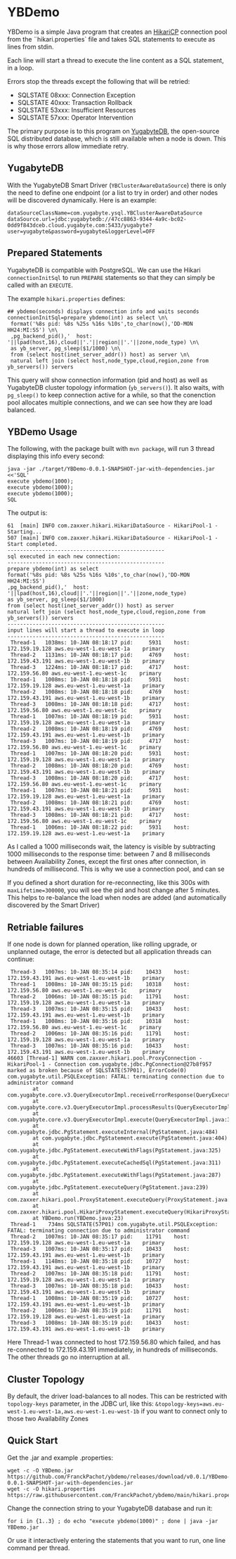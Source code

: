 # YBDemo

YBDemo is a simple Java program that creates an [HikariCP](https://github.com/brettwooldridge/HikariCP) connection pool from the ¨hikari.properties` file and takes SQL statements to execute as lines from stdin. 

Each line will start a thread to execute the line content as a SQL statement, in a loop.

Errors stop the threads except the following that will be retried:

- SQLSTATE 08xxx: Connection Exception
- SQLSTATE 40xxx: Transaction Rollback
- SQLSTATE 53xxx: Insufficient Resources
- SQLSTATE 57xxx: Operator Intervention

The primary purpose is to this program on [YugabyteDB](https://www.yugabyte.com), the open-source SQL distributed database, which is still available when a node is down. This is why those errors allow immediate retry.

## YugabyteDB 

With the YugabyteDB Smart Driver (`YBClusterAwareDataSource`) there is only the need to define one endpoint (or a list to try in order) and other nodes will be discovered dynamically. Here is an example:
```
dataSourceClassName=com.yugabyte.ysql.YBClusterAwareDataSource
dataSource.url=jdbc:yugabytedb://47cc8863-9344-4a9c-bc02-0dd9f843dceb.cloud.yugabyte.com:5433/yugabyte?user=yugabyte&password=yugabyte&loggerLevel=OFF
```

## Prepared Statements 

YugabyteDB is compatible with PostgreSQL. We can use the Hikari `connectionInitSql` to run `PREPARE` statements so that they can simply be called with an `EXECUTE`.

The example `hikari.properties` defines:
```
## ybdemo(seconds) displays connection info and waits seconds
connectionInitSql=prepare ybdemo(int) as select \n\
 format('%8s pid: %8s %25s %16s %10s',to_char(now(),'DD-MON HH24:MI:SS') \n\
 ,pg_backend_pid(),'  host: '||lpad(host,16),cloud||'.'||region||'.'||zone,node_type) \n\
 as yb_server, pg_sleep($1/1000) \n\
 from (select host(inet_server_addr()) host) as server \n\
 natural left join (select host,node_type,cloud,region,zone from yb_servers()) servers
```
This query will show connection information (pid and host) as well as YugabyteDB cluster topology information (`yb_servers()`). It also waits, with `pg_sleep()` to keep connection active for a while, so that the conenction pool allocates multiple connections, and we can see how they are load balanced.

## YBDemo Usage

The following, with the package built with `mvn package`, will run 3 thread displaying this info every second:
```
java -jar ./target/YBDemo-0.0.1-SNAPSHOT-jar-with-dependencies.jar <<'SQL'
execute ybdemo(1000);
execute ybdemo(1000);
execute ybdemo(1000);
SQL
```
The output is:
```
61  [main] INFO com.zaxxer.hikari.HikariDataSource - HikariPool-1 - Starting...
507 [main] INFO com.zaxxer.hikari.HikariDataSource - HikariPool-1 - Start completed.
--------------------------------------------------
sql executed in each new connection:
--------------------------------------------------
prepare ybdemo(int) as select
format('%8s pid: %8s %25s %16s %10s',to_char(now(),'DD-MON HH24:MI:SS')
,pg_backend_pid(),'  host: '||lpad(host,16),cloud||'.'||region||'.'||zone,node_type)
as yb_server, pg_sleep($1/1000)
from (select host(inet_server_addr()) host) as server
natural left join (select host,node_type,cloud,region,zone from yb_servers()) servers
--------------------------------------------------
input lines will start a thread to execute in loop
--------------------------------------------------
 Thread-1   1038ms: 10-JAN 08:18:17 pid:     5931    host:   172.159.19.128 aws.eu-west-1.eu-west-1a    primary
 Thread-2   1131ms: 10-JAN 08:18:17 pid:     4769    host:   172.159.43.191 aws.eu-west-1.eu-west-1b    primary
 Thread-3   1224ms: 10-JAN 08:18:17 pid:     4717    host:    172.159.56.80 aws.eu-west-1.eu-west-1c    primary
 Thread-1   1008ms: 10-JAN 08:18:18 pid:     5931    host:   172.159.19.128 aws.eu-west-1.eu-west-1a    primary
 Thread-2   1008ms: 10-JAN 08:18:18 pid:     4769    host:   172.159.43.191 aws.eu-west-1.eu-west-1b    primary
 Thread-3   1008ms: 10-JAN 08:18:18 pid:     4717    host:    172.159.56.80 aws.eu-west-1.eu-west-1c    primary
 Thread-1   1007ms: 10-JAN 08:18:19 pid:     5931    host:   172.159.19.128 aws.eu-west-1.eu-west-1a    primary
 Thread-2   1008ms: 10-JAN 08:18:19 pid:     4769    host:   172.159.43.191 aws.eu-west-1.eu-west-1b    primary
 Thread-3   1007ms: 10-JAN 08:18:19 pid:     4717    host:    172.159.56.80 aws.eu-west-1.eu-west-1c    primary
 Thread-1   1007ms: 10-JAN 08:18:20 pid:     5931    host:   172.159.19.128 aws.eu-west-1.eu-west-1a    primary
 Thread-2   1008ms: 10-JAN 08:18:20 pid:     4769    host:   172.159.43.191 aws.eu-west-1.eu-west-1b    primary
 Thread-3   1008ms: 10-JAN 08:18:20 pid:     4717    host:    172.159.56.80 aws.eu-west-1.eu-west-1c    primary
 Thread-1   1007ms: 10-JAN 08:18:21 pid:     5931    host:   172.159.19.128 aws.eu-west-1.eu-west-1a    primary
 Thread-2   1008ms: 10-JAN 08:18:21 pid:     4769    host:   172.159.43.191 aws.eu-west-1.eu-west-1b    primary
 Thread-3   1008ms: 10-JAN 08:18:21 pid:     4717    host:    172.159.56.80 aws.eu-west-1.eu-west-1c    primary
 Thread-1   1006ms: 10-JAN 08:18:22 pid:     5931    host:   172.159.19.128 aws.eu-west-1.eu-west-1a    primary
```

As I called a 1000 milliseconds wait, the latency is visible by subtracting 1000 milliseconds to the response time: between 7 and 8 milliseconds between Availability Zones, except the first ones after connection, in hundreds of millisecond. This is why we use a connection pool, and can se 

If you defined a short duration for re-reconnecting, like this 300s with `maxLifetime=300000`, you will see the pid and host change after 5 minutes. This helps to re-balance the load when nodes are added (and automatically discovered by the Smart Driver)

## Retriable failures

If one node is down for planned operation, like rolling upgrade, or unplanned outage, the error is detected but all application threads can continue:
```
 Thread-3   1007ms: 10-JAN 08:35:14 pid:    10433    host:   172.159.43.191 aws.eu-west-1.eu-west-1b    primary
 Thread-1   1008ms: 10-JAN 08:35:15 pid:    10318    host:    172.159.56.80 aws.eu-west-1.eu-west-1c    primary
 Thread-2   1006ms: 10-JAN 08:35:15 pid:    11791    host:   172.159.19.128 aws.eu-west-1.eu-west-1a    primary
 Thread-3   1007ms: 10-JAN 08:35:15 pid:    10433    host:   172.159.43.191 aws.eu-west-1.eu-west-1b    primary
 Thread-1   1008ms: 10-JAN 08:35:16 pid:    10318    host:    172.159.56.80 aws.eu-west-1.eu-west-1c    primary
 Thread-2   1006ms: 10-JAN 08:35:16 pid:    11791    host:   172.159.19.128 aws.eu-west-1.eu-west-1a    primary
 Thread-3   1007ms: 10-JAN 08:35:16 pid:    10433    host:   172.159.43.191 aws.eu-west-1.eu-west-1b    primary
46603 [Thread-1] WARN com.zaxxer.hikari.pool.ProxyConnection - HikariPool-1 - Connection com.yugabyte.jdbc.PgConnection@27b8f957 marked as broken because of SQLSTATE(57P01), ErrorCode(0)
com.yugabyte.util.PSQLException: FATAL: terminating connection due to administrator command
        at com.yugabyte.core.v3.QueryExecutorImpl.receiveErrorResponse(QueryExecutorImpl.java:2679)
        at com.yugabyte.core.v3.QueryExecutorImpl.processResults(QueryExecutorImpl.java:2359)
        at com.yugabyte.core.v3.QueryExecutorImpl.execute(QueryExecutorImpl.java:349)
        at com.yugabyte.jdbc.PgStatement.executeInternal(PgStatement.java:484)
        at com.yugabyte.jdbc.PgStatement.execute(PgStatement.java:404)
        at com.yugabyte.jdbc.PgStatement.executeWithFlags(PgStatement.java:325)
        at com.yugabyte.jdbc.PgStatement.executeCachedSql(PgStatement.java:311)
        at com.yugabyte.jdbc.PgStatement.executeWithFlags(PgStatement.java:287)
        at com.yugabyte.jdbc.PgStatement.executeQuery(PgStatement.java:239)
        at com.zaxxer.hikari.pool.ProxyStatement.executeQuery(ProxyStatement.java:110)
        at com.zaxxer.hikari.pool.HikariProxyStatement.executeQuery(HikariProxyStatement.java)
        at YBDemo.run(YBDemo.java:23)
 Thread-1    734ms SQLSTATE(57P01) com.yugabyte.util.PSQLException: FATAL: terminating connection due to administrator command
 Thread-2   1007ms: 10-JAN 08:35:17 pid:    11791    host:   172.159.19.128 aws.eu-west-1.eu-west-1a    primary
 Thread-3   1007ms: 10-JAN 08:35:17 pid:    10433    host:   172.159.43.191 aws.eu-west-1.eu-west-1b    primary
 Thread-1   1148ms: 10-JAN 08:35:18 pid:    10727    host:   172.159.43.191 aws.eu-west-1.eu-west-1b    primary
 Thread-2   1007ms: 10-JAN 08:35:18 pid:    11791    host:   172.159.19.128 aws.eu-west-1.eu-west-1a    primary
 Thread-3   1007ms: 10-JAN 08:35:18 pid:    10433    host:   172.159.43.191 aws.eu-west-1.eu-west-1b    primary
 Thread-1   1008ms: 10-JAN 08:35:19 pid:    10727    host:   172.159.43.191 aws.eu-west-1.eu-west-1b    primary
 Thread-2   1006ms: 10-JAN 08:35:19 pid:    11791    host:   172.159.19.128 aws.eu-west-1.eu-west-1a    primary
 Thread-3   1008ms: 10-JAN 08:35:19 pid:    10433    host:   172.159.43.191 aws.eu-west-1.eu-west-1b    primary
```
Here Thread-1 was connected to host 172.159.56.80 which failed, and has re-connected to 172.159.43.191 immediately, in hundreds of milliseconds. The other threads go no interruption at all.

## Cluster Topology

By default, the driver load-balances to all nodes. This can be restricted with `topology-keys` parameter, in the JDBC url, like this: `&topology-keys=aws.eu-west-1.eu-west-1a,aws.eu-west-1.eu-west-1b` if you want to connect only to those two Availability Zones

## Quick Start

Get the .jar and example .properties:
```
wget -c -O YBDemo.jar https://github.com/FranckPachot/ybdemo/releases/download/v0.0.1/YBDemo-0.0.1-SNAPSHOT-jar-with-dependencies.jar
wget -c -O hikari.properties https://raw.githubusercontent.com/FranckPachot/ybdemo/main/hikari.properties
```
Change the connection string to your YugabyteDB database and run it:
```
for i in {1..3} ; do echo "execute ybdemo(1000)" ; done | java -jar YBDemo.jar
```

Or use it interactively entering the statements that you want to run, one line command per thread.

